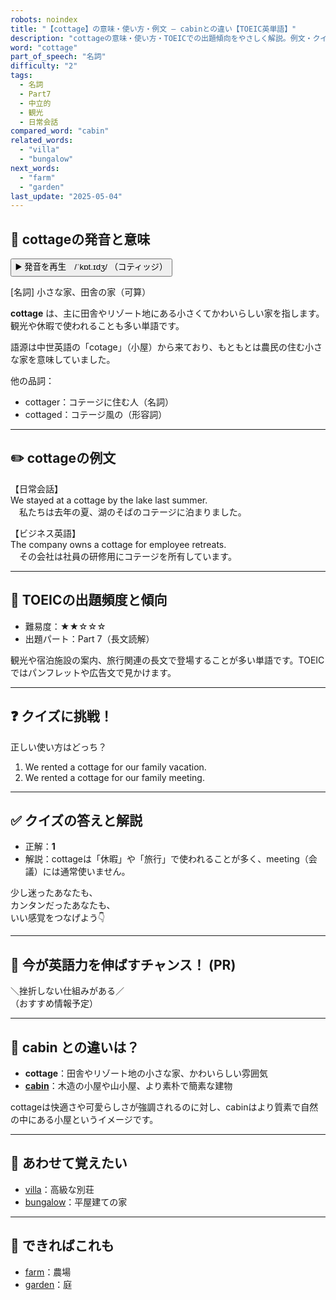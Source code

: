 ```yaml
---
robots: noindex
title: "【cottage】の意味・使い方・例文 ― cabinとの違い【TOEIC英単語】"
description: "cottageの意味・使い方・TOEICでの出題傾向をやさしく解説。例文・クイズ付きでcabinとの違いもわかりやすく学べます。"
word: "cottage"
part_of_speech: "名詞"
difficulty: "2"
tags:
  - 名詞
  - Part7
  - 中立的
  - 観光
  - 日常会話
compared_word: "cabin"
related_words:
  - "villa"
  - "bungalow"
next_words:
  - "farm"
  - "garden"
last_update: "2025-05-04"
---
```


## 🔰 cottageの発音と意味

<button class="play-audio" onclick="playTTS('cottage')">
  <span class="play-audio-main">
    ▶️ 発音を再生　/ˈkɒt.ɪdʒ/
  </span>
  <span class="play-audio-sub">
    （コティッジ）
  </span>
</button>

[名詞] 小さな家、田舎の家（可算）

**cottage** は、主に田舎やリゾート地にある小さくてかわいらしい家を指します。観光や休暇で使われることも多い単語です。

語源は中世英語の「cotage」（小屋）から来ており、もともとは農民の住む小さな家を意味していました。

他の品詞：  
- cottager：コテージに住む人（名詞）
- cottaged：コテージ風の（形容詞）

---

## ✏️ cottageの例文

【日常会話】  
We stayed at a cottage by the lake last summer.  
　私たちは去年の夏、湖のそばのコテージに泊まりました。

【ビジネス英語】  
The company owns a cottage for employee retreats.  
　その会社は社員の研修用にコテージを所有しています。

---

## 🎯 TOEICの出題頻度と傾向

- 難易度：★★☆☆☆
- 出題パート：Part 7（長文読解）

観光や宿泊施設の案内、旅行関連の長文で登場することが多い単語です。TOEICではパンフレットや広告文で見かけます。

---

## ❓ クイズに挑戦！

正しい使い方はどっち？

1. We rented a cottage for our family vacation.  
2. We rented a cottage for our family meeting.

---

## ✅ クイズの答えと解説

- 正解：**1**
- 解説：cottageは「休暇」や「旅行」で使われることが多く、meeting（会議）には通常使いません。

少し迷ったあなたも、  
カンタンだったあなたも、  
いい感覚をつなげよう👇️

---

## 🚀 今が英語力を伸ばすチャンス！ (PR)

<div class="info-center">
＼挫折しない仕組みがある／<br>  
（おすすめ情報予定）
</div>

---

## 🤔  cabin との違いは？

- **cottage**：田舎やリゾート地の小さな家、かわいらしい雰囲気
- **[cabin](/word/cabin)**：木造の小屋や山小屋、より素朴で簡素な建物

cottageは快適さや可愛らしさが強調されるのに対し、cabinはより質素で自然の中にある小屋というイメージです。

---

## 🧩 あわせて覚えたい

- [villa](/word/villa)：高級な別荘
- [bungalow](/word/bungalow)：平屋建ての家

---

## 📖 できればこれも

- [farm](/word/farm)：農場
- [garden](/word/garden)：庭

<!-- cvid: aid21_bid35 -->
